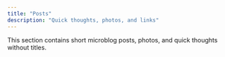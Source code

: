 ```yaml
---
title: "Posts"
description: "Quick thoughts, photos, and links"
---
```


This section contains short microblog posts, photos, and quick thoughts without titles.
